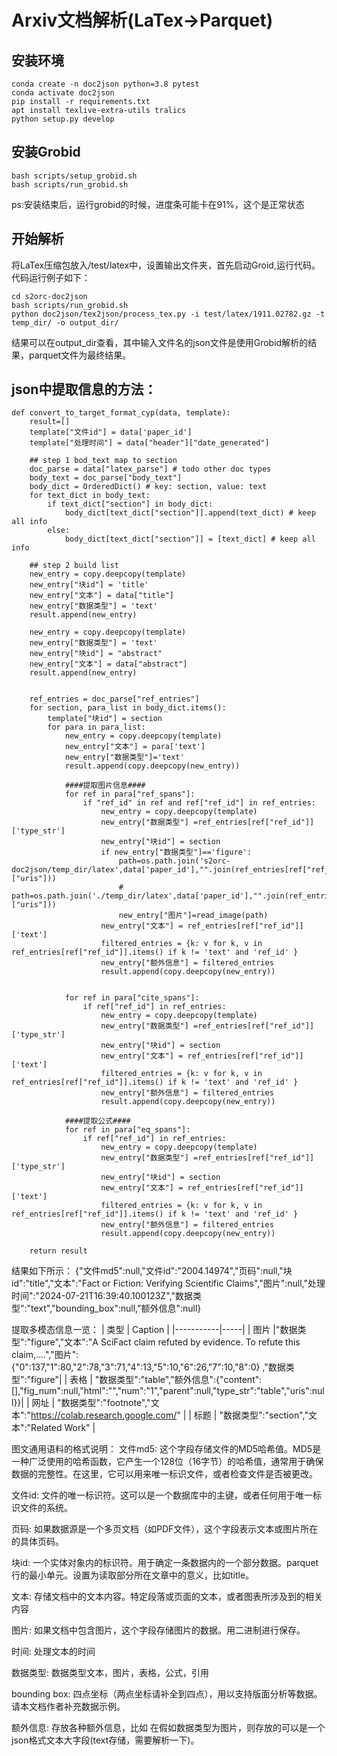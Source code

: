 # Arxiv文档解析(LaTex->Parquet)

## 安装环境

```
conda create -n doc2json python=3.8 pytest
conda activate doc2json
pip install -r requirements.txt
apt install texlive-extra-utils tralics
python setup.py develop
```

## 安装Grobid
```
bash scripts/setup_grobid.sh
bash scripts/run_grobid.sh
```
ps:安装结束后，运行grobid的时候，进度条可能卡在91%，这个是正常状态

## 开始解析
将LaTex压缩包放入/test/latex中，设置输出文件夹，首先启动Groid,运行代码。代码运行例子如下：
```
cd s2orc-doc2json
bash scripts/run_grobid.sh
python doc2json/tex2json/process_tex.py -i test/latex/1911.02782.gz -t temp_dir/ -o output_dir/
```
结果可以在output_dir查看，其中输入文件名的json文件是使用Grobid解析的结果，parquet文件为最终结果。

 
## json中提取信息的方法：
```
def convert_to_target_format_cyp(data, template):
    result=[]
    template["文件id"] = data['paper_id']
    template["处理时间"] = data["header"]["date_generated"]
    
    ## step 1 bod_text map to section
    doc_parse = data["latex_parse"] # todo other doc types
    body_text = doc_parse["body_text"]
    body_dict = OrderedDict() # key: section, value: text
    for text_dict in body_text:
        if text_dict["section"] in body_dict:
            body_dict[text_dict["section"]].append(text_dict) # keep all info
        else:
            body_dict[text_dict["section"]] = [text_dict] # keep all info
    
    ## step 2 build list
    new_entry = copy.deepcopy(template)
    new_entry["块id"] = 'title'
    new_entry["文本"] = data["title"]
    new_entry["数据类型"] = 'text' 
    result.append(new_entry)
    
    new_entry = copy.deepcopy(template)
    new_entry["数据类型"] = 'text' 
    new_entry["块id"] = "abstract"
    new_entry["文本"] = data["abstract"]
    result.append(new_entry)
    
    
    ref_entries = doc_parse["ref_entries"]
    for section, para_list in body_dict.items():
        template["块id"] = section
        for para in para_list:     
            new_entry = copy.deepcopy(template)
            new_entry["文本"] = para['text'] 
            new_entry["数据类型"]='text'
            result.append(copy.deepcopy(new_entry))

            ####提取图片信息####
            for ref in para["ref_spans"]:
                if "ref_id" in ref and ref["ref_id"] in ref_entries:  
                    new_entry = copy.deepcopy(template)
                    new_entry["数据类型"] =ref_entries[ref["ref_id"]]['type_str']
                    new_entry["块id"] = section
                    if new_entry["数据类型"]=='figure':
                        path=os.path.join('s2orc-doc2json/temp_dir/latex',data['paper_id'],"".join(ref_entries[ref["ref_id"]]["uris"]))
                        # path=os.path.join('./temp_dir/latex',data['paper_id'],"".join(ref_entries[ref["ref_id"]]["uris"]))
                        new_entry["图片"]=read_image(path)   
                    new_entry["文本"] = ref_entries[ref["ref_id"]]['text']
                    filtered_entries = {k: v for k, v in ref_entries[ref["ref_id"]].items() if k != 'text' and 'ref_id' }
                    new_entry["额外信息"] = filtered_entries 
                    result.append(copy.deepcopy(new_entry))
               
            
            for ref in para["cite_spans"]:
                if ref["ref_id"] in ref_entries:  
                    new_entry = copy.deepcopy(template)
                    new_entry["数据类型"] =ref_entries[ref["ref_id"]]['type_str']   
                    new_entry["块id"] = section
                    new_entry["文本"] = ref_entries[ref["ref_id"]]['text'] 
                    filtered_entries = {k: v for k, v in ref_entries[ref["ref_id"]].items() if k != 'text' and 'ref_id' }
                    new_entry["额外信息"] = filtered_entries
                    result.append(copy.deepcopy(new_entry))

            ####提取公式####
            for ref in para["eq_spans"]:
                if ref["ref_id"] in ref_entries:  
                    new_entry = copy.deepcopy(template)
                    new_entry["数据类型"] =ref_entries[ref["ref_id"]]['type_str']   
                    new_entry["块id"] = section
                    new_entry["文本"] = ref_entries[ref["ref_id"]]['text'] 
                    filtered_entries = {k: v for k, v in ref_entries[ref["ref_id"]].items() if k != 'text' and 'ref_id' }
                    new_entry["额外信息"] = filtered_entries
                    result.append(copy.deepcopy(new_entry))
    
    return result
```

结果如下所示：
{"文件md5":null,"文件id":"2004.14974","页码":null,"块id":"title","文本":"Fact or Fiction: Verifying Scientific Claims","图片":null,"处理时间":"2024-07-21T16:39:40.100123Z","数据类型":"text","bounding_box":null,"额外信息":null}

提取多模态信息一览：
| 类型      | Caption |
|-----------|-----|
| 图片     |"数据类型":"figure","文本":"A SciFact claim refuted by evidence. To refute this claim,....","图片": {"0":137,"1":80,"2":78,"3":71,"4":13,"5":10,"6":26,"7":10,"8":0} ,"数据类型":"figure"| 
| 表格       |  "数据类型":"table","额外信息":{"content":[],"fig_num":null,"html":"","num":"1","parent":null,"type_str":"table","uris":null}}| 
| 网址   |  "数据类型":"footnote","文本":"https://colab.research.google.com/" | 
| 标题  |  "数据类型":"section","文本":"Related Work" | 

      

图文通用语料的格式说明：
文件md5: 这个字段存储文件的MD5哈希值。MD5是一种广泛使用的哈希函数，它产生一个128位（16字节）的哈希值，通常用于确保数据的完整性。在这里，它可以用来唯一标识文件，或者检查文件是否被更改。

文件id: 文件的唯一标识符。这可以是一个数据库中的主键，或者任何用于唯一标识文件的系统。

页码: 如果数据源是一个多页文档（如PDF文件），这个字段表示文本或图片所在的具体页码。

块id: 一个实体对象内的标识符。用于确定一条数据内的一个部分数据。parquet 行的最小单元。设置为读取部分所在文章中的意义，比如title。

文本: 存储文档中的文本内容。特定段落或页面的文本，或者图表所涉及到的相关内容

图片: 如果文档中包含图片，这个字段存储图片的数据。用二进制进行保存。

时间: 处理文本的时间

数据类型: 数据类型文本，图片，表格，公式，引用

bounding box: 四点坐标（两点坐标请补全到四点），用以支持版面分析等数据。请本文档作者补充数据示例。

额外信息: 存放各种额外信息，比如 在假如数据类型为图片，则存放的可以是一个json格式文本大字段(text存储，需要解析一下)。


